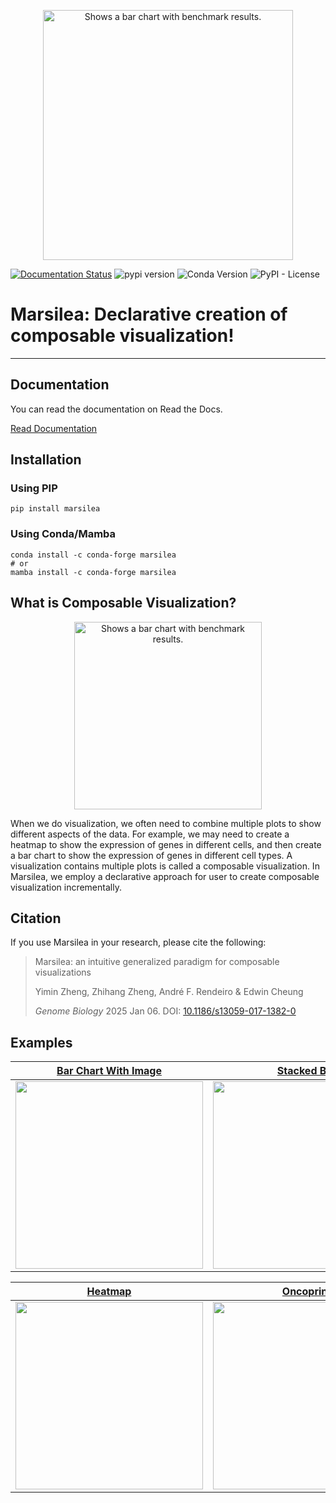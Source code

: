<p align="center">
  <picture align="center">
    <source media="(prefers-color-scheme: dark)" srcset="https://github.com/Marsilea-viz/marsilea/raw/main/img/banner-dark.jpg">
    <source media="(prefers-color-scheme: light)" srcset="https://github.com/Marsilea-viz/marsilea/raw/main/img/banner-blue.jpg">
    <img alt="Shows a bar chart with benchmark results." src="https://github.com/Marsilea-viz/marsilea/raw/main/img/banner-dark.jpg" width="400">
  </picture>
</p>

[![Documentation Status](https://readthedocs.org/projects/marsilea/badge/?version=stable&style=flat-square)](https://marsilea.readthedocs.io/en/stable)
![pypi version](https://img.shields.io/pypi/v/marsilea?color=0098FF&logo=python&logoColor=white&style=flat-square)
![Conda Version](https://img.shields.io/conda/vn/conda-forge/marsilea?style=flat-square&logo=anaconda&logoColor=white&color=%2344A833)
![PyPI - License](https://img.shields.io/pypi/l/marsilea?color=FFD43B&style=flat-square)

# Marsilea: Declarative creation of composable visualization!

---

## Documentation

You can read the documentation on Read the Docs.

[Read Documentation](https://marsilea.readthedocs.io/)

## Installation

### Using PIP
```shell
pip install marsilea
```
### Using Conda/Mamba
```shell
conda install -c conda-forge marsilea
# or
mamba install -c conda-forge marsilea
```

## What is Composable Visualization?

<p align="center">
  <picture align="center">
    <img alt="Shows a bar chart with benchmark results." src="https://github.com/Marsilea-viz/marsilea/raw/main/img/showcase.gif" width="300">
  </picture>
</p>

When we do visualization, we often need to combine multiple plots to show different aspects of the data.
For example, we may need to create a heatmap to show the expression of genes in different cells,
and then create a bar chart to show the expression of genes in different cell types.
A visualization contains multiple plots is called a composable visualization.
In Marsilea, we employ a declarative approach for user to create composable visualization incrementally.

## Citation

If you use Marsilea in your research, please cite the following:

> Marsilea: an intuitive generalized paradigm for composable visualizations
> 
> Yimin Zheng, Zhihang Zheng, André F. Rendeiro & Edwin Cheung
> 
> _Genome Biology_ 2025 Jan 06. DOI: [10.1186/s13059-017-1382-0](https://doi.org/10.1186/s13059-024-03469-3)

## Examples

<table>
    <thead>
        <tr>
            <th>
                <a href="https://marsilea.readthedocs.io/en/latest/examples/Gallery/plot_tiobe_index.html">
                    Bar Chart With Image
                </a>
            </th>
            <th>
                <a href="https://marsilea.readthedocs.io/en/latest/examples/Gallery/plot_oil_well.html">
                    Stacked Bar
                </a>
            </th>
            <th>
                <a href="https://marsilea.readthedocs.io/en/latest/examples/Gallery/plot_arc_diagram.html">
                    Arc Diagram
                </a>
            </th>
        </tr>
    </thead>
    <tbody>
        <tr>
            <td>
                <img src="https://marsilea.readthedocs.io/en/latest/_images/sphx_glr_plot_tiobe_index_001_2_00x.png" height="300px">
            </td>
            <td>
                <img src="https://marsilea.readthedocs.io/en/latest/_images/sphx_glr_plot_oil_well_001_2_00x.png" height="300px">
            </td>
            <td>
                <img src="https://marsilea.readthedocs.io/en/latest/_images/sphx_glr_plot_arc_diagram_001_2_00x.png" width="300px">
            </td>
        </tr>
    </tbody>
</table>

<table>
    <thead>
        <tr>
            <th>
                <a href="https://marsilea.readthedocs.io/en/latest/examples/Gallery/plot_pbmc3k.html">
                    Heatmap
                </a>
            </th>
            <th>
                <a href="https://marsilea.readthedocs.io/en/latest/examples/Gallery/plot_oncoprint.html">
                    Oncoprint
                </a>
            </th>
            <th>
                <a href="https://marsilea.readthedocs.io/en/latest/examples/Gallery/plot_upset.html">
                    Upsetplot
                </a>
            </th>
        </tr>
    </thead>
    <tbody>
        <tr>
            <td>
                <img src="https://marsilea.readthedocs.io/en/latest/_images/sphx_glr_plot_pbmc3k_001_2_00x.png" width="300px">
            </td>
            <td>
                <img src="https://marsilea.readthedocs.io/en/latest/_images/sphx_glr_plot_oncoprint_005_2_00x.png" width="300px">
            </td>
            <td>
                <img src="https://marsilea.readthedocs.io/en/latest/_images/sphx_glr_plot_upset_001_2_00x.png" width="300px">
            </td>
        </tr>
    </tbody>
</table>
